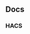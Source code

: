 ## Docs


[](https://developers.home-assistant.io/docs/architecture/devices-and-services/)

[](https://developers.home-assistant.io/docs/entity_registry_index)

[](https://developers.home-assistant.io/docs/device_registry_index)


[](https://developers.home-assistant.io/docs/core/entity)

[](https://developers.home-assistant.io/docs/creating_component_index)


### HACS
[](https://hacs.xyz/docs/help/)

[](https://hacs.xyz/docs/publish/#requirements)

[](https://hacs.xyz/docs/contribute/)

